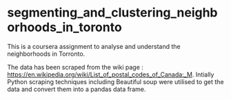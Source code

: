 # segmenting_and_clustering_neighborhoods_in_toronto
This is a coursera assignment to analyse and understand the neighborhoods in Torronto.

The data has been scraped from the wiki page : https://en.wikipedia.org/wiki/List_of_postal_codes_of_Canada:_M. Intially Python scraping techniques including Beautiful soup were utilised to get the data and convert them into a pandas data frame. 


